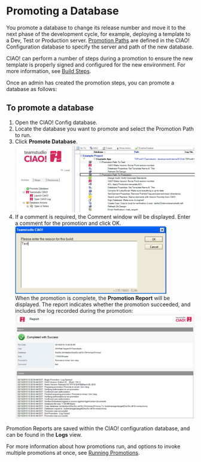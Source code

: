 # Promoting a Database

You promote a database to change its release number and move it to the next phase of the development cycle, for example, deploying a template to a Dev, Test or Production server. [Promotion Paths](promotionpaths.md) are defined in the CIAO! Configuration database to specify the server and path of the new database.

CIAO! can perform a number of steps during a promotion to ensure the new template is properly signed and configured for the new environment. For more information, see [Build Steps](buildsteps.md).

Once an admin has created the promotion steps, you can promote a database as follows:

## To promote a database
1. Open the CIAO! Config database.
2. Locate the database you want to promote and select the Promotion Path to run.
3. Click **Promote Database**.  
   ![Promote Database](img/promoting.png)
4. If a comment is required, the Comment window will be displayed. Enter a comment for the promotion and click OK.  
   ![Promotion Comment](img/promoting2.png)  
   When the promotion is complete, the **Promotion Report** will be displayed. The report indicates whether the promotion succeeded, and includes the log recorded during the promotion:  
   ![Promotion Report](img/promoting3.png)
 
Promotion Reports are saved within the CIAO! configuration database, and can be found in the **Logs** view.

For more information about how promotions run, and options to invoke multiple promotions at once, see [Running Promotions](promotionrunning.md).
